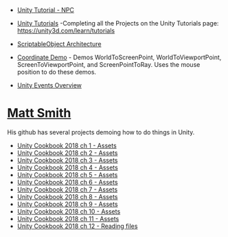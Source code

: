 
* [Unity Tutorial - NPC](https://github.com/Mouserr/UnityTutoial-NPC)

* [Unity Tutorials](https://github.com/beccannlittle/unity-tutorials) -Completing all the Projects on the Unity Tutorials page: https://unity3d.com/learn/tutorials

* [ScriptableObject Architecture](https://github.com/DanielEverland/ScriptableObject-Architecture)

* [Coordinate Demo](https://github.com/Hunger720/Coordinate_Demo) - Demos WorldToScreenPoint, WorldToViewportPoint, ScreenToViewportPoint, and ScreenPointToRay.  Uses the mouse position to do these demos.

* [Unity Events Overview](https://github.com/Maximetinu/Unity-Events-Overview)


# [Matt Smith](https://github.com/dr-matt-smith)
His github has several projects demoing how to do things in Unity.

* [Unity Cookbook 2018 ch 1 - Assets](https://github.com/dr-matt-smith/unity-cookbook-2018-ch01)
* [Unity Cookbook 2018 ch 2 - Assets](https://github.com/dr-matt-smith/unity-cookbook-2018-ch02)
* [Unity Cookbook 2018 ch 3 - Assets](https://github.com/dr-matt-smith/unity-cookbook-2018-ch03)
* [Unity Cookbook 2018 ch 4 - Assets](https://github.com/dr-matt-smith/unity-cookbook-2018-ch04)
* [Unity Cookbook 2018 ch 5 - Assets](https://github.com/dr-matt-smith/unity-cookbook-2018-ch05)
* [Unity Cookbook 2018 ch 6 - Assets](https://github.com/dr-matt-smith/unity-cookbook-2018-ch06)
* [Unity Cookbook 2018 ch 7 - Assets](https://github.com/dr-matt-smith/unity-cookbook-2018-ch07)
* [Unity Cookbook 2018 ch 8 - Assets](https://github.com/dr-matt-smith/unity-cookbook-2018-ch08)
* [Unity Cookbook 2018 ch 9 - Assets](https://github.com/dr-matt-smith/unity-cookbook-2018-ch09)
* [Unity Cookbook 2018 ch 10 - Assets](https://github.com/dr-matt-smith/unity-cookbook-2018-ch10)
* [Unity Cookbook 2018 ch 11 - Assets](https://github.com/dr-matt-smith/unity-cookbook-2018-ch11)
* [Unity Cookbook 2018 ch 12 - Reading files](https://github.com/dr-matt-smith/unity-cookbook-2018-ch12)
